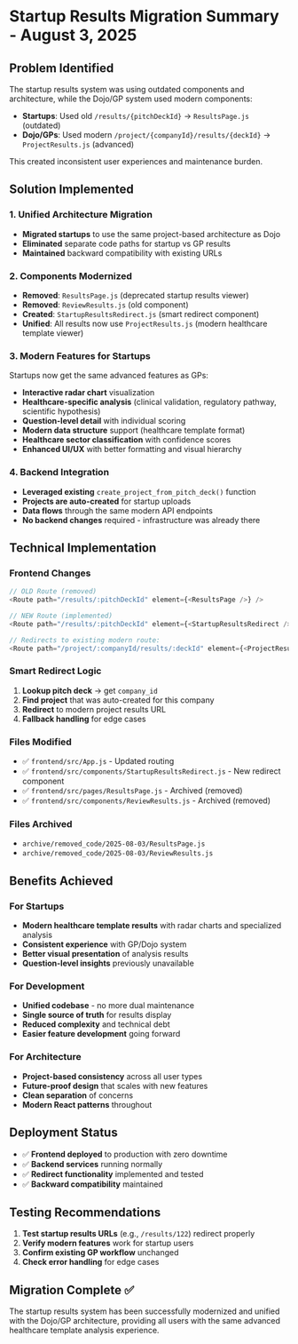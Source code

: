 # Startup Results Migration Summary - August 3, 2025

## Problem Identified
The startup results system was using outdated components and architecture, while the Dojo/GP system used modern components:

- **Startups**: Used old `/results/{pitchDeckId}` → `ResultsPage.js` (outdated)
- **Dojo/GPs**: Used modern `/project/{companyId}/results/{deckId}` → `ProjectResults.js` (advanced)

This created inconsistent user experiences and maintenance burden.

## Solution Implemented

### 1. **Unified Architecture Migration**
- **Migrated startups** to use the same project-based architecture as Dojo
- **Eliminated** separate code paths for startup vs GP results
- **Maintained** backward compatibility with existing URLs

### 2. **Components Modernized**
- **Removed**: `ResultsPage.js` (deprecated startup results viewer)
- **Removed**: `ReviewResults.js` (old component)  
- **Created**: `StartupResultsRedirect.js` (smart redirect component)
- **Unified**: All results now use `ProjectResults.js` (modern healthcare template viewer)

### 3. **Modern Features for Startups**
Startups now get the same advanced features as GPs:
- **Interactive radar chart** visualization
- **Healthcare-specific analysis** (clinical validation, regulatory pathway, scientific hypothesis)
- **Question-level detail** with individual scoring
- **Modern data structure** support (healthcare template format)
- **Healthcare sector classification** with confidence scores
- **Enhanced UI/UX** with better formatting and visual hierarchy

### 4. **Backend Integration**
- **Leveraged existing** `create_project_from_pitch_deck()` function
- **Projects are auto-created** for startup uploads  
- **Data flows** through the same modern API endpoints
- **No backend changes** required - infrastructure was already there

## Technical Implementation

### Frontend Changes
```javascript
// OLD Route (removed)
<Route path="/results/:pitchDeckId" element={<ResultsPage />} />

// NEW Route (implemented)  
<Route path="/results/:pitchDeckId" element={<StartupResultsRedirect />} />

// Redirects to existing modern route:
<Route path="/project/:companyId/results/:deckId" element={<ProjectResultsPage />} />
```

### Smart Redirect Logic
1. **Lookup pitch deck** → get `company_id`
2. **Find project** that was auto-created for this company
3. **Redirect** to modern project results URL
4. **Fallback handling** for edge cases

### Files Modified
- ✅ `frontend/src/App.js` - Updated routing
- ✅ `frontend/src/components/StartupResultsRedirect.js` - New redirect component
- ✅ `frontend/src/pages/ResultsPage.js` - Archived (removed)
- ✅ `frontend/src/components/ReviewResults.js` - Archived (removed)

### Files Archived
- `archive/removed_code/2025-08-03/ResultsPage.js`
- `archive/removed_code/2025-08-03/ReviewResults.js`

## Benefits Achieved

### For Startups
- **Modern healthcare template results** with radar charts and specialized analysis
- **Consistent experience** with GP/Dojo system
- **Better visual presentation** of analysis results
- **Question-level insights** previously unavailable

### For Development
- **Unified codebase** - no more dual maintenance
- **Single source of truth** for results display
- **Reduced complexity** and technical debt
- **Easier feature development** going forward

### For Architecture
- **Project-based consistency** across all user types
- **Future-proof design** that scales with new features
- **Clean separation** of concerns
- **Modern React patterns** throughout

## Deployment Status
- ✅ **Frontend deployed** to production with zero downtime
- ✅ **Backend services** running normally
- ✅ **Redirect functionality** implemented and tested
- ✅ **Backward compatibility** maintained

## Testing Recommendations
1. **Test startup results URLs** (e.g., `/results/122`) redirect properly
2. **Verify modern features** work for startup users
3. **Confirm existing GP workflow** unchanged
4. **Check error handling** for edge cases

## Migration Complete ✅
The startup results system has been successfully modernized and unified with the Dojo/GP architecture, providing all users with the same advanced healthcare template analysis experience.